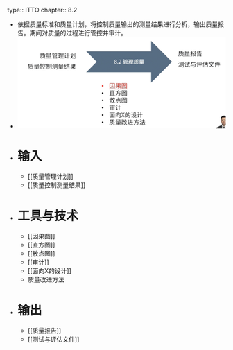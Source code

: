 type:: ITTO
chapter:: 8.2

- 依据质量标准和质量计划，将控制质量输出的测量结果进行分析，输出质量报告。期间对质量的过程进行管控并审计。
- ![image.png](../assets/image_1747837492567_0.png)
- # 输入
	- [[质量管理计划]]
	- [[质量控制测量结果]]
- # 工具与技术
	- [[因果图]]
	- [[直方图]]
	- [[散点图]]
	- [[审计]]
	- [[面向X的设计]]
	- 质量改进方法
- # 输出
	- [[质量报告]]
	- [[测试与评估文件]]